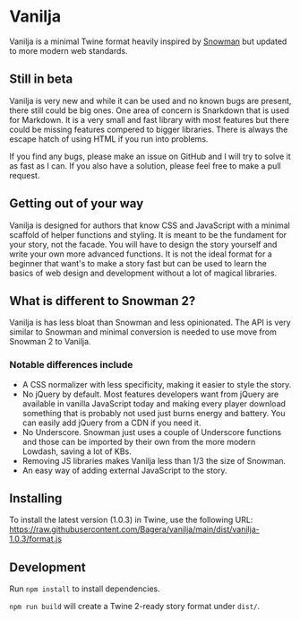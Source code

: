 # Vanilja

Vanilja is a minimal Twine format heavily inspired by [Snowman](https://github.com/videlais/snowman) but updated to more modern web standards.

## Still in beta

Vanilja is very new and while it can be used and no known bugs are present, there still could be big ones. One area of concern is Snarkdown that is used for Markdown. It is a very small and fast library with most features but there could be missing features compered to bigger libraries. There is always the escape hatch of using HTML if you run into problems.

If you find any bugs, please make an issue on GitHub and I will try to solve it as fast as I can. If you also have a solution, please feel free to make a pull request.

## Getting out of your way

Vanilja is designed for authors that know CSS and JavaScript with a minimal scaffold of helper functions and styling. It is meant to be the fundament for your story, not the facade. You will have to design the story yourself and write your own more advanced functions. It is not the ideal format for a beginner that want's to make a story fast but can be used to learn the basics of web design and development without a lot of magical libraries.

## What is different to Snowman 2?

Vanilja is has less bloat than Snowman and less opinionated. The API is very similar to Snowman and minimal conversion is needed to use move from Snowman 2 to Vanilja.

### Notable differences include

- A CSS normalizer with less specificity, making it easier to style the story.
- No jQuery by default. Most features developers want from jQuery are available in vanilla JavaScript today and making every player download something that is probably not used just burns energy and battery. You can easily add jQuery from a CDN if you need it.
- No Underscore. Snowman just uses a couple of Underscore functions and those can be imported by their own from the more modern Lowdash, saving a lot of KBs.
- Removing JS libraries makes Vanilja less than 1/3 the size of Snowman.
- An easy way of adding external JavaScript to the story.

## Installing

To install the latest version (1.0.3) in Twine, use the following URL: <https://raw.githubusercontent.com/Bagera/vanilja/main/dist/vanilja-1.0.3/format.js>

## Development

Run `npm install` to install dependencies.

`npm run build` will create a Twine 2-ready story format under `dist/`.
